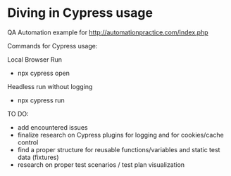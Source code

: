 # Diving in Cypress usage
QA Automation example for http://automationpractice.com/index.php


Commands for Cypress usage:

Local Browser Run
* npx cypress open 

Headless run without logging 
* npx cypress run

TO DO: 
- add encountered issues 
- finalize research on Cypress plugins for logging and for cookies/cache control
- find a proper structure for reusable functions/variables and static test data (fixtures)
- research on proper test scenarios / test plan visualization

